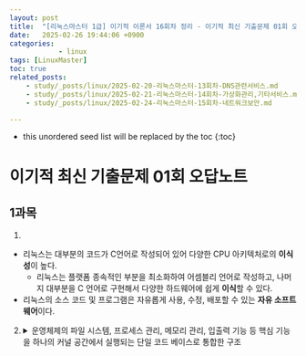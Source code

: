 ```yaml
---
layout: post
title:  "[리눅스마스터 1급] 이기적 이론서 16회차 정리 - 이기적 최신 기출문제 01회 오답노트"
date:   2025-02-26 19:44:06 +0900
categories: 
            - linux
tags: [LinuxMaster]         
toc: true
related_posts:
    - study/_posts/linux/2025-02-20-리눅스마스터-13회차-DNS관련서비스.md
    - study/_posts/linux/2025-02-21-리눅스마스터-14회차-가상화관리,기타서비스.md
    - study/_posts/linux/2025-02-24-리눅스마스터-15회차-네트워크보안.md

---
```

* this unordered seed list will be replaced by the toc
{:toc}

# 이기적 최신 기출문제 01회 오답노트

## 1과목

1. 
- 리눅스는 대부분의 코드가 C언어로 작성되어 있어 다양한 CPU 아키텍처로의 **이식성**이 높다.
    - 리눅스는 플랫폼 종속적인 부분을 최소화하여 어셈블리 언어로 작성하고, 나머지 대부분을 C 언어로 구현해서 다양한 하드웨어에 쉽게 **이식**할 수 있다.
- 리눅스의 소스 코드 및 프로그램은 자유롭게 사용, 수정, 배포할 수 있는 **자유 소프트웨어**이다.

2. 
    <details>
    <summary>운영체제의 파일 시스템, 프로세스 관리, 메모리 관리, 입출력 기능 등 핵심 기능을 하나의 커널 공간에서 실행되는 단일 코드 베이스로 통합한 구조</summary>
    <div markdown="1">
        모노리딕 커널
    </div>
    </details>
